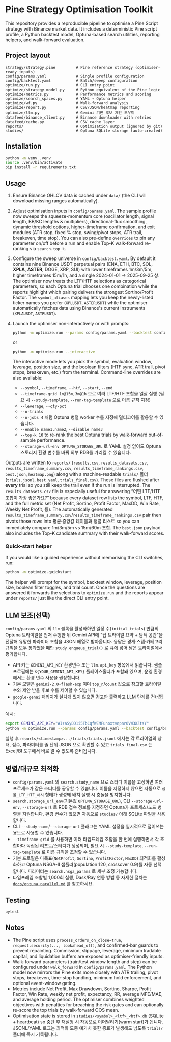 # Pine Strategy Optimisation Toolkit

This repository provides a reproducible pipeline to optimise a Pine Script strategy with
Binance market data. It includes a deterministic Pine script profile, a Python backtest
model, Optuna-based search utilities, reporting helpers, and walk-forward evaluation.

## Project layout

```
strategy/strategy.pine         # Pine reference strategy (optimiser-ready inputs)
config/params.yaml             # Single profile configuration
config/backtest.yaml           # Batch/sweep configuration
optimize/run.py                # CLI entry point
optimize/strategy_model.py     # Python equivalent of the Pine logic
optimize/metrics.py            # Performance metrics and scoring
optimize/search_spaces.py      # YAML → Optuna helper
optimize/wf.py                 # Walk-forward analysis
optimize/report.py             # CSV/JSON/heatmap reporting
optimize/llm.py                # Gemini 기반 후보 제안 도우미
datafeed/binance_client.py     # Binance downloader with retries
datafeed/cache.py              # CSV cache layer
reports/                       # Optimisation output (ignored by git)
studies/                       # Optuna SQLite storage (auto-created)
```

## Installation

```bash
python -m venv .venv
source .venv/bin/activate
pip install -r requirements.txt
```

## Usage

1. Ensure Binance OHLCV data is cached under `data/` (the CLI will download missing
   ranges automatically).
2. Adjust optimisation inputs in `config/params.yaml`. The sample profile now sweeps
   the squeeze-momentum core (oscillator length, signal length, BB/KC lengths & multipliers),
   directional-flux smoothing, dynamic threshold options, higher-timeframe confirmation,
   and exit modules (ATR stop, fixed % stop, swing/pivot stops, ATR trail,
   breakeven, time stop). You can also pre-define `overrides` to pin any parameter
   on/off before a run and enable Top-K walk-forward re-ranking via `search.top_k`.
3. Configure the sweep universe in `config/backtest.yaml`. By default it contains
  nine Binance USDT perpetual pairs (ENA, ETH, BTC, SOL, **XPLA**, **ASTER**, DOGE,
  XRP, SUI) with lower timeframes 1m/3m/5m, higher timeframes 15m/1h, and a single
  2024-01-01 → 2025-09-25 창. The optimiser now treats the LTF/HTF selections as
  categorical parameters, so each Optuna trial chooses one combination while the
  reports highlight which pairing delivers the strongest Sortino/Profit Factor.
  The `symbol_aliases` mapping lets you keep the newly-listed ticker names you
  prefer (`XPLUSDT`, `ASTERUSDT`) while the optimiser automatically fetches data
  using Binance's current instruments (`XPLAUSDT`, `ASTRUSDT`).
4. Launch the optimiser non-interactively or with prompts:

   ```bash
   python -m optimize.run --params config/params.yaml --backtest config/backtest.yaml
   ```

   or

   ```bash
   python -m optimize.run --interactive
   ```

   The interactive mode lets you pick the symbol, evaluation window, leverage,
   position size, and the boolean filters (HTF sync, ATR trail, pivot stops,
   breakeven, etc.) from the terminal. Command-line overrides are also
   available:

   - `--symbol`, `--timeframe`, `--htf`, `--start`, `--end`
   - `--timeframe-grid 1m@15m,3m@1h` 으로 여러 LTF/HTF 조합을 일괄 실행 (필요 시 `--study-template`, `--run-tag-template` 으로 이름 규칙 지정)
   - `--leverage`, `--qty-pct`
   - `--n-trials`
   - `--n-jobs 4` 처럼 Optuna 병렬 worker 수를 지정해 멀티코어를 활용할 수 있습니다.
   - `--enable name1,name2`, `--disable name3`
   - `--top-k 10` to re-rank the best Optuna trials by walk-forward out-of-sample
     performance.
   - `--storage-url-env OPTUNA_STORAGE_URL` 로 YAML 설정 없이도 Optuna 스토리지 환경 변수를 바꿔 외부 RDB를 가리킬 수 있습니다.

  Outputs are written to `reports/` (`results.csv`, `results_datasets.csv`,
  `results_timeframe_summary.csv`, `results_timeframe_rankings.csv`, `best.json`,
  `heatmap.png`) along with a machine-readable `trials/` 폴더(`trials.jsonl`,
  `best.yaml`, `trials_final.csv`). These files are flushed after **every** trial so
  you still keep the trail even if the run is interrupted. The `results_datasets.csv`
  file is especially useful for answering
  “어떤 LTF/HTF 조합이 가장 좋은가요?” because every dataset row lists the symbol,
  LTF, HTF, and the full metric set (Net Profit, Sortino, Profit Factor, MaxDD,
  Win Rate, Weekly Net Profit, 등). The automatically generated
  `results_timeframe_summary.csv`/`results_timeframe_rankings.csv` pair then pivots
  those rows into 평균·중앙값 테이블과 정렬 리스트 so you can immediately compare
  1m/3m/5m vs 15m/60m 조합. The `best.json` payload also includes the Top-K candidate
  summary with their walk-forward scores.

### Quick-start helper

If you would like a guided experience without memorising the CLI switches, run:

```bash
python -m optimize.quickstart
```

The helper will prompt for the symbol, backtest window, leverage, position size,
boolean filter toggles, and trial count. Once the questions are answered it
forwards the selections to `optimize.run` and the
reports appear under `reports/` just like the direct CLI entry point.

## LLM 보조(선택)

`config/params.yaml` 의 `llm` 블록을 활성화하면 일정 수(`initial_trials`) 만큼의
Optuna 트라이얼을 먼저 수행한 뒤 Gemini API에 "탑 트라이얼 요약 + 탐색 공간"을
전달해 유망한 파라미터 조합을 JSON 배열로 받아옵니다. 응답은 경계·스텝·카테고리
규칙을 모두 통과했을 때만 `study.enqueue_trial()` 로 큐에 넣어 남은 트라이얼에서
평가합니다.

- API 키는 `GEMINI_API_KEY` 환경변수 또는 `llm.api_key` 항목에서 읽습니다. 샘플
  프로필에는 `${YOUR_GEMINI_API_KEY}` 플레이스홀더가 포함돼 있으며, 운영 환경에서는
  환경 변수 사용을 권장합니다.
- 기본 모델은 `gemini-2.0-flash-exp` 이며 `top_n`/`count` 값으로 참고할 트라이얼
  수와 제안 받을 후보 수를 제어할 수 있습니다.
- `google-genai` 패키지가 설치돼 있지 않으면 경고만 출력하고 LLM 단계를 건너뜁니다.

예시:

```bash
export GEMINI_API_KEY="AIzaSyDD1i5TbCqfWEMFunoxtvnpnr0VW3XZtsY"
python -m optimize.run --params config/params.yaml --backtest config/backtest.yaml
```

실행 후 `reports/<timestamp>.../trials/trials.jsonl` 에서는 각 트라이얼의 상태, 점수,
파라미터를 줄 단위 JSON 으로 확인할 수 있고 `trials_final.csv` 는 Excel/BI 도구에서
바로 열 수 있도록 준비됩니다.

## 병렬/대규모 최적화

- `config/params.yaml` 의 `search.study_name` 으로 스터디 이름을 고정하면 여러 프로세스가 같은 스터디를 공유할 수 있습니다. 이름을 지정하지 않으면 자동으로 `심볼_LTF_HTF_해시` 형태가 생성돼 배치 실행 시 충돌을 방지합니다.
- `search.storage_url_env`(기본값 `OPTUNA_STORAGE_URL`), CLI `--storage-url-env`, `--storage-url` 로 RDB 접속 정보를 지정하면 Optuna가 프로세스/노드 병렬을 지원합니다. 환경 변수가 없으면 자동으로 `studies/` 아래 SQLite 파일을 사용합니다.
- CLI `--study-name`/`--storage-url` 플래그는 YAML 설정을 일시적으로 덮어쓰는 용도로 사용할 수 있습니다.
- `--timeframe-grid` 를 사용하면 여러 타임프레임 조합을 한 번에 실행하면서 각 조합마다 독립된 리포트/스터디가 생성되며, 필요 시 `--study-template`, `--run-tag-template` 로 이름 규칙을 조정할 수 있습니다.
- 기본 프로필은 다목표(`NetProfit`, `Sortino`, `ProfitFactor`, `MaxDD`) 최적화를 활성화하고 Optuna NSGA-II 샘플러(population 120, crossover 0.9)를 자동 선택합니다. 파라미터는 `search.nsga_params` 로 세부 조정 가능합니다.
- 타임프레임 조합별 1,000회 실행, Dask/Ray 연동 방법 등 자세한 절차는 [`docs/optuna_parallel.md`](docs/optuna_parallel.md) 를 참고하세요.

## Testing

```bash
pytest
```

## Notes

- The Pine script uses `process_orders_on_close=true`, `request.security(..., lookahead_off)`,
  and confirmed-bar guards to prevent repainting. Commission, slippage, leverage, minimum
  tradable capital, and liquidation buffers are exposed as optimiser-friendly inputs.
- Walk-forward parameters (train/test window length and step) can be configured under
  `walk_forward` in `config/params.yaml`. The Python model now mirrors the Pine exits more
  closely with ATR trailing, pivot stops, breakeven, time-stop handling, minimum hold
  enforcement, and optional event-window gating.
- Metrics include Net Profit, Max Drawdown, Sortino, Sharpe, Profit Factor, Win Rate,
  weekly net profit, expectancy, RR, average MFE/MAE, and average holding period. The
  optimiser combines weighted objectives with penalties for breaching the risk gates and
  can optionally re-score the top trials by walk-forward OOS mean.
- Optimisation state is stored in `studies/<symbol>_<ltf>_<htf>.db` (SQLite + heartbeat)
  so 중단 후 재실행 시 자동으로 이어달리기(warm start)가 됩니다. JSONL/YAML 로그는
  최적화 도중 예기치 못한 종료가 발생해도 남도록 `trials/` 폴더에 즉시 기록됩니다.
